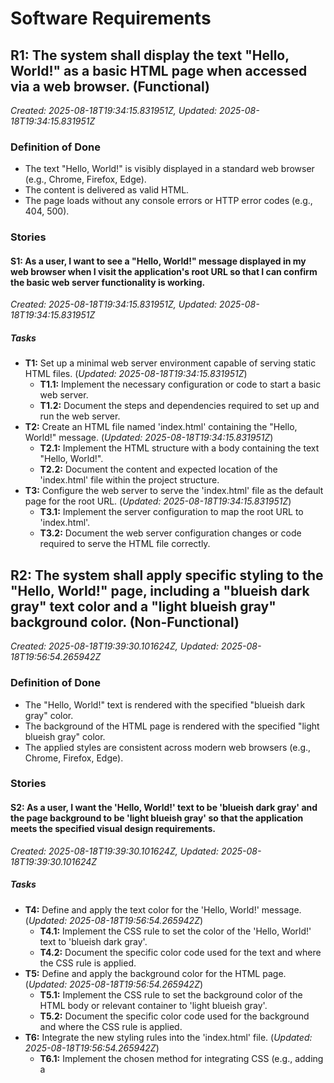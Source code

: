 # Software Requirements

## R1: The system shall display the text "Hello, World!" as a basic HTML page when accessed via a web browser. (Functional)
_Created: 2025-08-18T19:34:15.831951Z, Updated: 2025-08-18T19:34:15.831951Z_

### Definition of Done
- The text "Hello, World!" is visibly displayed in a standard web browser (e.g., Chrome, Firefox, Edge).
- The content is delivered as valid HTML.
- The page loads without any console errors or HTTP error codes (e.g., 404, 500).

### Stories
#### S1: As a user, I want to see a "Hello, World!" message displayed in my web browser when I visit the application's root URL so that I can confirm the basic web server functionality is working.
_Created: 2025-08-18T19:34:15.831951Z, Updated: 2025-08-18T19:34:15.831951Z_

##### Tasks
- **T1:** Set up a minimal web server environment capable of serving static HTML files. (_Updated: 2025-08-18T19:34:15.831951Z_)
  - **T1.1:** Implement the necessary configuration or code to start a basic web server.
  - **T1.2:** Document the steps and dependencies required to set up and run the web server.
- **T2:** Create an HTML file named 'index.html' containing the "Hello, World!" message. (_Updated: 2025-08-18T19:34:15.831951Z_)
  - **T2.1:** Implement the HTML structure with a body containing the text "Hello, World!".
  - **T2.2:** Document the content and expected location of the 'index.html' file within the project structure.
- **T3:** Configure the web server to serve the 'index.html' file as the default page for the root URL. (_Updated: 2025-08-18T19:34:15.831951Z_)
  - **T3.1:** Implement the server configuration to map the root URL to 'index.html'.
  - **T3.2:** Document the web server configuration changes or code required to serve the HTML file correctly.

## R2: The system shall apply specific styling to the "Hello, World!" page, including a "blueish dark gray" text color and a "light blueish gray" background color. (Non-Functional)
_Created: 2025-08-18T19:39:30.101624Z, Updated: 2025-08-18T19:56:54.265942Z_

### Definition of Done
- The "Hello, World!" text is rendered with the specified "blueish dark gray" color.
- The background of the HTML page is rendered with the specified "light blueish gray" color.
- The applied styles are consistent across modern web browsers (e.g., Chrome, Firefox, Edge).

### Stories
#### S2: As a user, I want the 'Hello, World!' text to be 'blueish dark gray' and the page background to be 'light blueish gray' so that the application meets the specified visual design requirements.
_Created: 2025-08-18T19:39:30.101624Z, Updated: 2025-08-18T19:39:30.101624Z_

##### Tasks
- **T4:** Define and apply the text color for the 'Hello, World!' message. (_Updated: 2025-08-18T19:56:54.265942Z_)
  - **T4.1:** Implement the CSS rule to set the color of the 'Hello, World!' text to 'blueish dark gray'.
  - **T4.2:** Document the specific color code used for the text and where the CSS rule is applied.
- **T5:** Define and apply the background color for the HTML page. (_Updated: 2025-08-18T19:56:54.265942Z_)
  - **T5.1:** Implement the CSS rule to set the background color of the HTML body or relevant container to 'light blueish gray'.
  - **T5.2:** Document the specific color code used for the background and where the CSS rule is applied.
- **T6:** Integrate the new styling rules into the 'index.html' file. (_Updated: 2025-08-18T19:56:54.265942Z_)
  - **T6.1:** Implement the chosen method for integrating CSS (e.g., adding a <style> block to the HTML <head> or creating/linking an external CSS file).
  - **T6.2:** Document the integration method used for the CSS and any new files or file structure changes.
